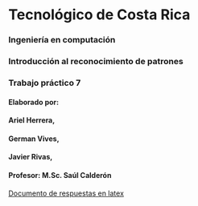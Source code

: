 # Tecnológico de Costa Rica
### Ingeniería en computación 
### Introducción al reconocimiento de patrones
### Trabajo práctico 7
#### Elaborado por:
####    Ariel Herrera,
####    German Vives,
####    Javier Rivas,

#### Profesor: M.Sc. Saúl Calderón
[Documento de respuestas en latex](https://www.overleaf.com/read/hjwxyryhxvkh)
